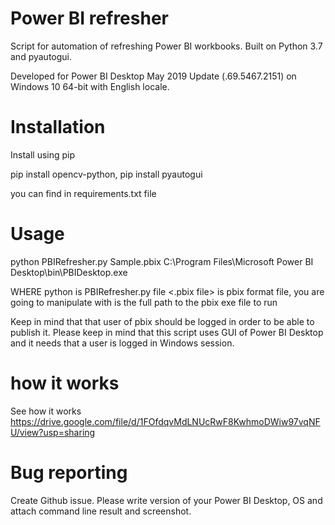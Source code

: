 # Power BI refresher
Script for automation of refreshing Power BI workbooks. Built on Python 3.7 and pyautogui.

Developed for Power BI Desktop May 2019 Update (.69.5467.2151) on Windows 10 64-bit with English locale.

# Installation
Install using pip

pip install opencv-python,
pip install pyautogui

you can find in requirements.txt file


# Usage  
python PBIRefresher.py 
Sample.pbix 
C:\Program Files\Microsoft Power BI Desktop\bin\PBIDesktop.exe

WHERE
python <py file> is PBIRefresher.py file
<.pbix file> is pbix format file, you are going to manipulate with
<absolute path to PBIDesktop.exe> is the full path to the pbix exe file to run

Keep in mind that that user of pbix should be logged in order to be able to publish it.
Please keep in mind that this script uses GUI of Power BI Desktop and it needs that a user is logged in Windows session. 

# how it works

See how it works
https://drive.google.com/file/d/1FOfdqvMdLNUcRwF8KwhmoDWiw97vqNFU/view?usp=sharing

# Bug reporting
Create Github issue. Please write version of your Power BI Desktop, OS and attach command line result and screenshot.
